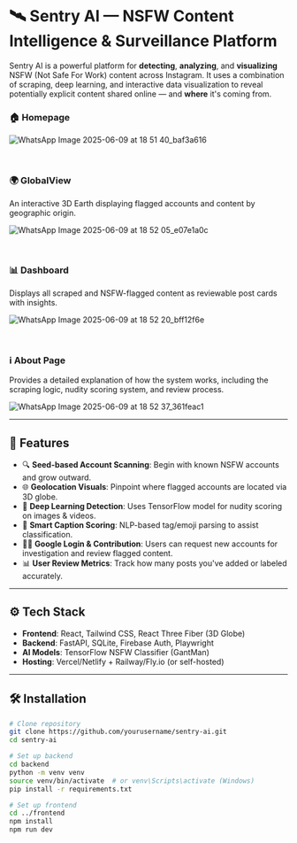 # 🛰️ Sentry AI — NSFW Content Intelligence & Surveillance Platform

Sentry AI is a powerful platform for **detecting**, **analyzing**, and **visualizing** NSFW (Not Safe For Work) content across Instagram. It uses a combination of scraping, deep learning, and interactive data visualization to reveal potentially explicit content shared online — and **where** it's coming from.

### 🏠 Homepage

![WhatsApp Image 2025-06-09 at 18 51 40_baf3a616](https://github.com/user-attachments/assets/c4159aa4-ad02-41a4-a0e7-6a1771bfeed2)

&nbsp;

### 🌍 GlobalView

An interactive 3D Earth displaying flagged accounts and content by geographic origin.

![WhatsApp Image 2025-06-09 at 18 52 05_e07e1a0c](https://github.com/user-attachments/assets/b7b82971-f570-418d-a8ef-19360784efb8)

&nbsp;

### 📊 Dashboard

Displays all scraped and NSFW-flagged content as reviewable post cards with insights.

![WhatsApp Image 2025-06-09 at 18 52 20_bff12f6e](https://github.com/user-attachments/assets/e68734f1-0331-4254-8b9d-a6778d7d53ae)

&nbsp;

### ℹ️ About Page

Provides a detailed explanation of how the system works, including the scraping logic, nudity scoring system, and review process.

![WhatsApp Image 2025-06-09 at 18 52 37_361feac1](https://github.com/user-attachments/assets/e82ef526-966a-4d62-89ca-dcf7971064fb)

---

## 🚀 Features

- 🔍 **Seed-based Account Scanning**: Begin with known NSFW accounts and grow outward.
- 🌐 **Geolocation Visuals**: Pinpoint where flagged accounts are located via 3D globe.
- 🧠 **Deep Learning Detection**: Uses TensorFlow model for nudity scoring on images & videos.
- 🧾 **Smart Caption Scoring**: NLP-based tag/emoji parsing to assist classification.
- 🧑‍💻 **Google Login & Contribution**: Users can request new accounts for investigation and review flagged content.
- 📊 **User Review Metrics**: Track how many posts you've added or labeled accurately.

---

## ⚙️ Tech Stack

- **Frontend**: React, Tailwind CSS, React Three Fiber (3D Globe)
- **Backend**: FastAPI, SQLite, Firebase Auth, Playwright
- **AI Models**: TensorFlow NSFW Classifier (GantMan)
- **Hosting**: Vercel/Netlify + Railway/Fly.io (or self-hosted)

---

## 🛠️ Installation

```bash
# Clone repository
git clone https://github.com/yourusername/sentry-ai.git
cd sentry-ai

# Set up backend
cd backend
python -m venv venv
source venv/bin/activate  # or venv\Scripts\activate (Windows)
pip install -r requirements.txt

# Set up frontend
cd ../frontend
npm install
npm run dev
